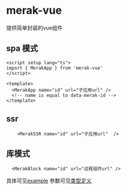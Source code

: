 # merak-vue
提供简单封装的vue组件

## spa 模式
```vue
<script setup lang="ts">
import { MerakApp } from 'merak-vue'
</script>

<template>
  <MerakApp name="id" url="子应用url" />
  <!-- name is equal to data-merak-id -->
</template>
```
## ssr

```vue
    <MerakSSR name="id" url="子应用url"  />
```

## 库模式
```vue
  <MerakBlock name="id" url="远程组件url" />
```

具体可见[example](https://github.com/fgsreally/merak/tree/main/examples/main-vue)
参数可见[类型定义](../api/vue.md)